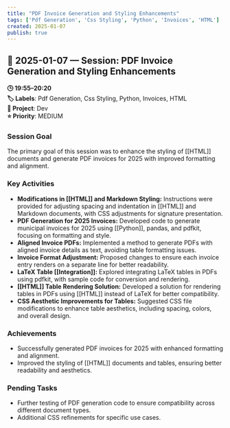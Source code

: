 ```yaml
---
title: "PDF Invoice Generation and Styling Enhancements"
tags: ['Pdf Generation', 'Css Styling', 'Python', 'Invoices', 'HTML']
created: 2025-01-07
publish: true
---
```


## 📅 2025-01-07 — Session: PDF Invoice Generation and Styling Enhancements

**🕒 19:55–20:20**  
**🏷️ Labels**: Pdf Generation, Css Styling, Python, Invoices, HTML  
**📂 Project**: Dev  
**⭐ Priority**: MEDIUM  


### Session Goal
The primary goal of this session was to enhance the styling of [[HTML]] documents and generate PDF invoices for 2025 with improved formatting and alignment.

### Key Activities
- **Modifications in [[HTML]] and Markdown Styling:** Instructions were provided for adjusting spacing and indentation in [[HTML]] and Markdown documents, with CSS adjustments for signature presentation.
- **PDF Generation for 2025 Invoices:** Developed code to generate municipal invoices for 2025 using [[Python]], pandas, and pdfkit, focusing on formatting and style.
- **Aligned Invoice PDFs:** Implemented a method to generate PDFs with aligned invoice details as text, avoiding table formatting issues.
- **Invoice Format Adjustment:** Proposed changes to ensure each invoice entry renders on a separate line for better readability.
- **LaTeX Table [[Integration]]:** Explored integrating LaTeX tables in PDFs using pdfkit, with sample code for conversion and rendering.
- **[[HTML]] Table Rendering Solution:** Developed a solution for rendering tables in PDFs using [[HTML]] instead of LaTeX for better compatibility.
- **CSS Aesthetic Improvements for Tables:** Suggested CSS file modifications to enhance table aesthetics, including spacing, colors, and overall design.

### Achievements
- Successfully generated PDF invoices for 2025 with enhanced formatting and alignment.
- Improved the styling of [[HTML]] documents and tables, ensuring better readability and aesthetics.

### Pending Tasks
- Further testing of PDF generation code to ensure compatibility across different document types.
- Additional CSS refinements for specific use cases.
